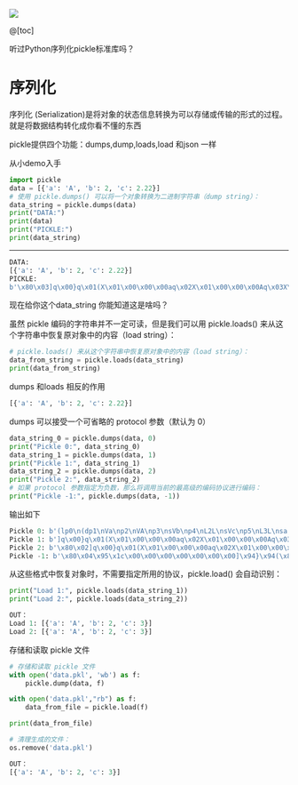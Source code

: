 ﻿![](https://imgconvert.csdnimg.cn/aHR0cHM6Ly9pbWdrci5jbi1iai51ZmlsZW9zLmNvbS8wZTgyODU5My0zZTk2LTQ3ODctYjE0Yy0xNmRhNzFhYzAwMDUucG5n?x-oss-process=image/format,png)




@[toc]

听过Python序列化pickle标准库吗？

# 序列化


序列化 (Serialization)是将对象的状态信息转换为可以存储或传输的形式的过程。就是将数据结构转化成你看不懂的东西


pickle提供四个功能：dumps,dump,loads,load 和json 一样


从小demo入手

```python
import pickle
data = [{'a': 'A', 'b': 2, 'c': 2.22}]
# 使用 pickle.dumps() 可以将一个对象转换为二进制字符串（dump string）：
data_string = pickle.dumps(data)
print("DATA:")
print(data)
print("PICKLE:")
print(data_string)
```

---



```python
DATA:
[{'a': 'A', 'b': 2, 'c': 2.22}]
PICKLE:
b'\x80\x03]q\x00}q\x01(X\x01\x00\x00\x00aq\x02X\x01\x00\x00\x00Aq\x03X\x01\x00\x00\x00bq\x04K\x02X\x01\x00\x00\x00cq\x05G@\x01\xc2\x8f\\(\xf5\xc3ua.'
```


现在给你这个data_string 你能知道这是啥吗？


 虽然 pickle 编码的字符串并不一定可读，但是我们可以用 pickle.loads() 来从这个字符串中恢复原对象中的内容（load string）：

```python
# pickle.loads() 来从这个字符串中恢复原对象中的内容（load string）：
data_from_string = pickle.loads(data_string)
print(data_from_string)
```


dumps 和loads 相反的作用

```python
[{'a': 'A', 'b': 2, 'c': 2.22}]
```







dumps 可以接受一个可省略的 protocol 参数（默认为 0）




```python
data_string_0 = pickle.dumps(data, 0)
print("Pickle 0:", data_string_0)
data_string_1 = pickle.dumps(data, 1)
print("Pickle 1:", data_string_1)
data_string_2 = pickle.dumps(data, 2)
print("Pickle 2:", data_string_2)
# 如果 protocol 参数指定为负数，那么将调用当前的最高级的编码协议进行编码：
print("Pickle -1:", pickle.dumps(data, -1))
```


输出如下


```python
Pickle 0: b'(lp0\n(dp1\nVa\np2\nVA\np3\nsVb\np4\nL2L\nsVc\np5\nL3L\nsa.'
Pickle 1: b']q\x00}q\x01(X\x01\x00\x00\x00aq\x02X\x01\x00\x00\x00Aq\x03X\x01\x00\x00\x00bq\x04K\x02X\x01\x00\x00\x00cq\x05K\x03ua.'
Pickle 2: b'\x80\x02]q\x00}q\x01(X\x01\x00\x00\x00aq\x02X\x01\x00\x00\x00Aq\x03X\x01\x00\x00\x00bq\x04K\x02X\x01\x00\x00\x00cq\x05K\x03ua.'
Pickle -1: b'\x80\x04\x95\x1c\x00\x00\x00\x00\x00\x00\x00]\x94}\x94(\x8c\x01a\x94\x8c\x01A\x94\x8c\x01b\x94K\x02\x8c\x01c\x94K\x03ua.'
```



从这些格式中恢复对象时，不需要指定所用的协议，pickle.load() 会自动识别：

```python
print("Load 1:", pickle.loads(data_string_1))
print("Load 2:", pickle.loads(data_string_2))

OUT：
Load 1: [{'a': 'A', 'b': 2, 'c': 3}]
Load 2: [{'a': 'A', 'b': 2, 'c': 3}]
```



存储和读取 pickle 文件




```python
# 存储和读取 pickle 文件
with open('data.pkl', 'wb') as f:
    pickle.dump(data, f)

with open('data.pkl',"rb") as f:
    data_from_file = pickle.load(f)

print(data_from_file)

# 清理生成的文件：
os.remove('data.pkl')

OUT：
[{'a': 'A', 'b': 2, 'c': 3}]
```

